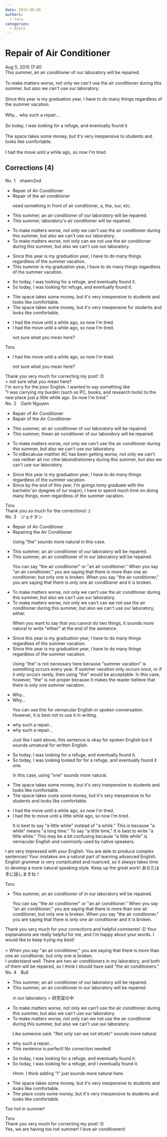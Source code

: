 ```yaml
---
date: 2015-08-05
authors:
  - toru
categories:
  - Diary
---
```


<h1 id="subject_show">Repair of Air Conditioner</h1>
<div class="date">Aug 5, 2015 17:40</div>
<div id="post"><div id="body_show_ori">
This summer, an air conditioner of our laboratory will be repaired.<br/><br/>To make matters worse, not only we can't use the air conditioner during this summer, but also we can't use our laboratory.<br/><br/>Since this year is my graduation year, I have to do many things regardless of the summer vacation.<br/><br/>Why... why such a repair...<br/><br/>So today, I was looking for a refuge, and eventually found it.<br/><br/>The space takes some money, but it's very inexpensive to students and looks like comfortable.<br/><br/>I had the move until a while ago, so now I'm tired.
</div></div>

<!-- more -->


## Corrections (4)
<div id="block"><div class="first_name"> No. 1　<span class="just_name">shawn2nd</span></div><div id="block2">
<ul class="correction_field">
<li class="incorrect">Repair of Air Conditioner</li>
<li class="corrected correct">
Repair of the air conditioner
<p class="correction_comment">need something in front of air conditioner, a, the, our, etc.</p>
</li>
</ul>
<ul class="correction_field">
<li class="incorrect">This summer, an air conditioner of our laboratory will be repaired.</li>
<li class="corrected correct">
This summer, laboratory's air conditioner will be repaired.
</li>
</ul>
<ul class="correction_field">
<li class="incorrect">To make matters worse, not only we can't use the air conditioner during this summer, but also we can't use our laboratory.</li>
<li class="corrected correct">
To make matters worse, not only can we not use the air conditioner during this summer, but also we can't use our laboratory.
</li>
</ul>
<ul class="correction_field">
<li class="incorrect">Since this year is my graduation year, I have to do many things regardless of the summer vacation.</li>
<li class="corrected correct">
This summer is my graduation year, I have to do many things regardless of the summer vacation.
</li>
</ul>
<ul class="correction_field">
<li class="incorrect">So today, I was looking for a refuge, and eventually found it.</li>
<li class="corrected correct">
So today, I was looking for refuge, and eventually found it.
</li>
</ul>
<ul class="correction_field">
<li class="incorrect">The space takes some money, but it's very inexpensive to students and looks like comfortable.</li>
<li class="corrected correct">
The space takes some money, but it's very inexpensive for students and looks like comfortable.
</li>
</ul>
<ul class="correction_field">
<li class="incorrect">I had the move until a while ago, so now I'm tired.</li>
<li class="corrected correct">
I had the move until a while ago, so now I'm tired.
<p class="correction_comment">not sure what you mean here?</p>
</li>
</ul>
</div><div class="name"><span class="just_name">Toru</span><br><div class="quote_field"><ul class="correction_field">
<li class="corrected correct">
I had the move until a while ago, so now I'm tired.
<p class="correction_comment">
not sure what you mean here?
</p>
</li>
</ul></div>
Thank you very much for correcting my post! :D<br/>&gt; not sure what you mean here?<br/>I'm sorry for the poor English. I wanted to say something like <br/>"I was carrying my burden (such as PC, books, and research tools) to the new place just a little while ago. So now I'm tired."
</div>
</div>
<div id="block"><div class="first_name"> No. 2　<span class="just_name">Oanh Nguyen</span></div><div id="block2">
<ul class="correction_field">
<li class="incorrect">Repair of Air Conditioner</li>
<li class="corrected correct">
Repair of <span class="f_red">the </span>Air Conditioner
</li>
</ul>
<ul class="correction_field">
<li class="incorrect">This summer, an air conditioner of our laboratory will be repaired.</li>
<li class="corrected correct">
This summer, <span class="f_red">the</span><span class="f_gray"><span class="sline">an</span></span> air conditioner of our laboratory will be repaired.
</li>
</ul>
<ul class="correction_field">
<li class="incorrect">To make matters worse, not only we can't use the air conditioner during this summer, but also we can't use our laboratory.</li>
<li class="corrected correct">
<span class="f_gray"><span class="sline">To m</span></span><span class="f_red">Bec</span>a<span class="f_gray"><span class="sline">k</span></span><span class="f_red">us</span>e <span class="f_gray"><span class="sline">ma</span></span>t<span class="f_gray"><span class="sline">t</span></span><span class="f_red">h</span>e<span class="f_gray"><span class="sline">r</span></span><span class="f_red"> AC ha</span>s <span class="f_red">been getting </span>worse, <span class="f_gray"><span class="sline">not only </span></span>we can<span class="f_gray"><span class="sline">'t</span></span> use <span class="f_red">nei</span>the<span class="f_red">r</span> <span class="f_gray"><span class="sline">a</span></span>i<span class="f_red">t no</span>r <span class="f_gray"><span class="sline">c</span></span><span class="f_red">the lab</span>o<span class="f_gray"><span class="sline">ndi</span></span><span class="f_red">ra</span>t<span class="f_gray"><span class="sline">i</span></span>o<span class="f_gray"><span class="sline">ne</span></span>r<span class="f_red">y</span> during this summer<span class="f_gray"><span class="sline">, but also we can't use our laboratory</span></span>.<span class="f_red"> </span>
</li>
</ul>
<ul class="correction_field">
<li class="incorrect">Since this year is my graduation year, I have to do many things regardless of the summer vacation.</li>
<li class="corrected correct">
Since <span class="f_red">by </span>th<span class="f_red">e end of th</span>is year<span class="f_red">,</span> <span class="f_red">I'm go</span>i<span class="f_red">ng</span><span class="f_gray"><span class="sline">s</span></span> <span class="f_red">to</span><span class="f_gray"><span class="sline">my</span></span> graduat<span class="f_red">e w</span>i<span class="f_red">th the bachel</span>o<span class="f_red">r's</span><span class="f_gray"><span class="sline">n</span></span> <span class="f_red">d</span><span class="f_gray"><span class="sline">y</span></span>e<span class="f_red">gree of (ur m</span>a<span class="f_red">jo</span>r<span class="f_red">)</span>, I have to <span class="f_red">spen</span>d<span class="f_red"> much time </span>o<span class="f_red">n</span> <span class="f_red">doing </span>many things<span class="f_red">,</span> <span class="f_red">even </span>regardless of the summer vacation.
</li>
</ul>
</div><div class="name"><span class="just_name">Toru</span><br>
Thank you so much for the corrections! :)
</div>
</div>
<div id="block"><div class="first_name"> No. 3　<span class="just_name">ジョナタン</span></div><div id="block2">
<ul class="correction_field">
<li class="incorrect">Repair of Air Conditioner</li>
<li class="corrected correct">
Repairing the Air Conditioner
<p class="correction_comment">Using "the" sounds more natural in this case.</p>
</li>
</ul>
<ul class="correction_field">
<li class="incorrect">This summer, an air conditioner of our laboratory will be repaired.</li>
<li class="corrected correct">
This summer, an air conditioner <span class="sline"><span class="f_red">of</span></span> <span class="f_blue">in </span>our laboratory will be repaired.
<p class="correction_comment">You can say "the air conditioner" or "an air conditioner."  When you say "an air conditioner," you are saying that there is more than one air conditioner, but only one is broken.  When you say "the air conditioner," you are saying that there is only one air conditioner and it is broken.</p>
</li>
</ul>
<ul class="correction_field">
<li class="incorrect">To make matters worse, not only we can't use the air conditioner during this summer, but also we can't use our laboratory.</li>
<li class="corrected correct">
To make matters worse, not only<span class="f_blue"> </span><span class="f_red"><span class="sline">we </span></span><span class="sline"><span class="f_red">can't</span></span> <span class="f_blue">can we not </span>use the air conditioner <span class="sline"><span class="f_red">during</span></span> this summer, but <span class="sline"><span class="f_red">also</span></span> we can't use our laboratory<span class="f_blue">, either</span>.
<p class="correction_comment">When you want to say that you cannot do two things, it sounds more natural to write "either" at the end of the sentence.</p>
</li>
</ul>
<ul class="correction_field">
<li class="incorrect">Since this year is my graduation year, I have to do many things regardless of the summer vacation.</li>
<li class="corrected correct">
Since this year is my graduation year, I have to do many things regardless of <span class="f_red"><span class="sline">the</span></span> summer vacation.
<p class="correction_comment">Using "the" is not necessary here because "summer vacation" is something occurs every year.  If summer vacation only occurs once, or if it only occurs rarely, then using "the" would be acceptable.  In this case, however, "the" is not proper because it makes the reader believe that there is only one summer vacation.</p>
</li>
</ul>
<ul class="correction_field">
<li class="incorrect">Why...</li>
<li class="corrected correct">
Why...
<p class="correction_comment">You can use this for vernacular English or spoken conversation.  However, it is best not to use it in writing.</p>
</li>
</ul>
<ul class="correction_field">
<li class="incorrect">why such a repair...</li>
<li class="corrected correct">
<span class="sline"><span class="f_red">why such a repair...</span></span>
<p class="correction_comment">Just like I said above, this sentence is okay for spoken English but it sounds unnatural for written English.</p>
</li>
</ul>
<ul class="correction_field">
<li class="incorrect">So today, I was looking for a refuge, and eventually found it.</li>
<li class="corrected correct">
So today, I <span class="sline"><span class="f_red">was looking</span></span> <span class="f_blue">looked for</span> for a refuge, and eventually found <span class="f_red">it</span><span class="f_blue"> one</span>.
<p class="correction_comment">In this case, using "one" sounds more natural.</p>
</li>
</ul>
<ul class="correction_field">
<li class="incorrect">The space takes some money, but it's very inexpensive to students and looks like comfortable.</li>
<li class="corrected correct">
The space <span class="f_red">takes</span> <span class="f_blue">costs </span>some money, but it's very inexpensive <span class="sline"><span class="f_red">to</span></span> <span class="f_blue">for </span>students and looks like comfortable.
</li>
</ul>
<ul class="correction_field">
<li class="incorrect">I had the move until a while ago, so now I'm tired.</li>
<li class="corrected correct">
I had <span class="f_red"><span class="sline">the</span></span> <span class="f_blue">to </span>move until a <span class="f_blue">little </span>while ago, so now I'm tired.
<p class="correction_comment">It is best to say "a little while" instead of "a while."  This is because "a while" means "a long time."  To say "a little time," it is best to write "a little while."  This may be a bit confusing because "a little while" is vernacular English and commonly used by native speakers.</p>
</li>
</ul>
<p class="comment_small">
 I am very impressed with your English.  You are able to produce complex sentences!  Your mistakes are a natural part of learning advanced English.  English grammar is very complicated and nuanced, so it always takes time to develop a more natural speaking style.  Keep up the great work!  あなたは手に話しますね！
</p>

</div><div class="name"><span class="just_name">Toru</span><br><div class="quote_field"><ul class="correction_field">
<li class="corrected correct">
This summer, an air conditioner <span class="sline"><span class="f_red">of</span></span> <span class="f_blue">in </span>our laboratory will be repaired.
<p class="correction_comment">
You can say "the air conditioner" or "an air conditioner."  When you say "an air conditioner," you are saying that there is more than one air conditioner, but only one is broken.  When you say "the air conditioner," you are saying that there is only one air conditioner and it is broken.
</p>
</li>
</ul></div>
Thank you very much for your corrections and helpful comments! :D Your explanations are really helpful for me, and I'm happy about your words. I would like to keep trying my best!<br/><br/>&gt; When you say "an air conditioner," you are saying that there is more than one air conditioner, but only one is broken.<br/>I understand well. There are two air conditioners in my laboratory, and both of them will be repaired, so I think I should have said  "the air conditioners." 
</div>
</div>
<div id="block"><div class="first_name"> No. 4　<span class="just_name">Bull</span></div><div id="block2">
<ul class="correction_field">
<li class="incorrect">This summer, an air conditioner of our laboratory will be repaired.</li>
<li class="corrected correct">
This summer, an air conditioner <span class="f_blue">in</span> our laboratory will be repaired.
<p class="correction_comment">in our laboratory = 研究室の中</p>
</li>
</ul>
<ul class="correction_field">
<li class="incorrect">To make matters worse, not only we can't use the air conditioner during this summer, but also we can't use our laboratory.</li>
<li class="corrected correct">
To make matters worse, not only <span class="f_blue">can we not</span> use the air conditioner during this summer, but also we can't use our laboratory.
<p class="correction_comment">Like someone said. "Not only can we not etcetc" sounds more natural.</p>
</li>
</ul>
<ul class="correction_field">
<li class="incorrect">why such a repair...</li>
<li class="corrected perfect">This sentence is perfect! No correction needed!</li>
</ul>
<ul class="correction_field">
<li class="incorrect">So today, I was looking for a refuge, and eventually found it.</li>
<li class="corrected correct">
So today, I was looking for a refuge, and <span class="f_blue">I</span> eventually found it.
<p class="correction_comment">Hmm. I think adding "I" just sounds more natural here.</p>
</li>
</ul>
<ul class="correction_field">
<li class="incorrect">The space takes some money, but it's very inexpensive to students and looks like comfortable.</li>
<li class="corrected correct">
The <span class="f_blue">place</span><span class="f_blue"> costs</span> <span class="sline">some</span> money, but it's very inexpensive to students and looks <span class="sline">like </span>comfortable.
</li>
</ul>
<p class="comment_small">
 Too hot in summer!
</p>

</div><div class="name"><span class="just_name">Toru</span><br>
Thank you very much for correcting my post! :D<br/>Yes, we are having too hot summer! I love air conditioners!
</div>
</div>
